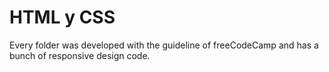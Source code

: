 # HTML y CSS

Every folder was developed with the guideline of freeCodeCamp and has a bunch of responsive design code.
